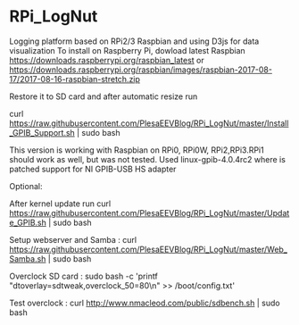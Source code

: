 # RPi_LogNut
Logging platform based on RPi2/3 Raspbian and using D3js for data visualization
To install on Raspberry Pi, dowload latest Raspbian 
https://downloads.raspberrypi.org/raspbian_latest
or
https://downloads.raspberrypi.org/raspbian/images/raspbian-2017-08-17/2017-08-16-raspbian-stretch.zip

Restore it to SD card and after automatic resize run

curl https://raw.githubusercontent.com/PlesaEEVBlog/RPi_LogNut/master/Install_GPIB_Support.sh | sudo bash

This version is working with Raspbian on RPi0, RPi0W, RPi2,RPi3.RPi1 should work as well, but was not tested.
Used linux-gpib-4.0.4rc2 where is patched support for NI GPIB-USB HS adapter

Optional:

After kernel update run 
curl https://raw.githubusercontent.com/PlesaEEVBlog/RPi_LogNut/master/Update_GPIB.sh | sudo bash

Setup webserver and Samba :
curl https://raw.githubusercontent.com/PlesaEEVBlog/RPi_LogNut/master/Web_Samba.sh | sudo bash

Overclock SD card :
sudo bash -c 'printf "dtoverlay=sdtweak,overclock_50=80\n" >> /boot/config.txt'

Test overclock :
curl http://www.nmacleod.com/public/sdbench.sh | sudo bash
